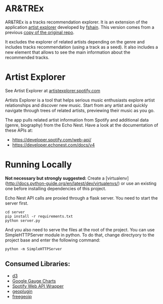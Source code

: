# AR&TREx

AR&TREx is a tracks recommendation explorer. It is an extension of the application [artist explorer](https://github.com/fsahin/artist-explorer) developed by [fshain](https://github.com/fsahin). This version comes from a previous [copy of the original repo](https://github.com/fernanev/ARyTREx).

It excludes the explorer of related artists depending on the genre and includes tracks recommendation (using a track as a seed). It also includes a new element that allows to see the main information about the recommended tracks.

# Artist Explorer

See Artist Explorer at [artistexplorer.spotify.com](https://artistexplorer.spotify.com/)

Artists Explorer is a tool that helps serious music enthusiasts explore artist relationships and discover new music. Start from any artist and quickly navigate through trees of related artists, previewing their music as you go.

The app pulls related artist information from Spotify and additional data (genre, biography) from the Echo Nest. Have a look at the documentation of these APIs at:

- <https://developer.spotify.com/web-api/>
- <https://developer.echonest.com/docs/v4>

# Running Locally

**Not necessary but strongly suggested:** Create a [virtualenv] (<http://docs.python-guide.org/en/latest/dev/virtualenvs/>) or use an existing one before installing dependencies of this project.

Echo Nest API calls are proxied through a flask server. You need to start the server first.

```
cd server
pip install -r requirements.txt
python server.py
```

And you also need to serve the files at the root of the project. You can use SimpleHTTPServer module in python. To do that, change directyory to the project base and enter the following command:

```
python -m SimpleHTTPServer
```

## Consumed Libraries:

- [d3](http://d3js.org/)
- [Google Gauge Charts](https://developers.google.com/chart/interactive/docs/gallery/gauge)
- [Spotify Web API Wrapper](https://github.com/JMPerez/spotify-web-api-js)
- [geoplugin](http://www.geoplugin.com/)
- [freegeoip](https://freegeoip.net)
